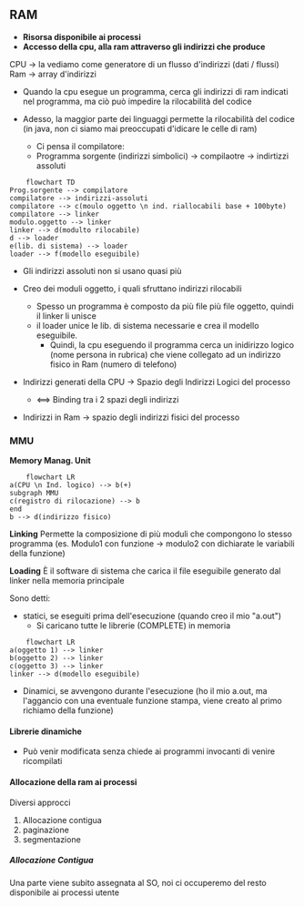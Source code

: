 ## RAM
- **Risorsa disponibile ai processi**
- **Accesso della cpu, alla ram attraverso gli indirizzi che produce**

CPU -> la vediamo come generatore di un flusso d'indirizzi (dati / flussi)
Ram -> array d'indirizzi

- Quando la cpu esegue un programma, cerca gli indirizzi di ram indicati nel programma, ma ciò può impedire la rilocabilità del codice

- Adesso, la maggior parte dei linguaggi permette la rilocabilità del codice (in java, non ci siamo mai preoccupati d'idicare le celle di ram)
	- Ci pensa il compilatore: 
	- Programma sorgente (indirizzi simbolici) -> compilaotre -> indirtizzi assoluti

```mermaid 
	flowchart TD
Prog.sorgente --> compilatore
compilatore --> indirizzi-assoluti
compilatore --> c(moulo oggetto \n ind. riallocabili base + 100byte)
compilatore --> linker
modulo.oggetto --> linker
linker --> d(modulto rilocabile)
d --> loader
e(lib. di sistema) --> loader
loader --> f(modello eseguibile)
````
- Gli indirizzi assoluti non si usano quasi più
- Creo dei moduli oggetto, i quali sfruttano indirizzi rilocabili
	- Spesso un programma è composto da più file più file oggetto, quindi il linker li unisce
	- il loader unice le lib. di sistema necessarie e crea il modello eseguibile.
		-  Quindi, la cpu eseguendo il programma cerca un inidirizzo logico (nome persona in rubrica) che viene collegato ad un indirizzo fisico in Ram (numero di telefono)

- Indirizzi generati della CPU -> Spazio degli Indirizzi Logici del processo
	-	<==> Binding tra i 2 spazi degli indirizzi
- Indirizzi in Ram -> spazio degli indirizzi fisici del processo

### MMU
**Memory Manag. Unit**

```mermaid 
	flowchart LR
a(CPU \n Ind. logico) --> b(+)
subgraph MMU
c(registro di rilocazione) --> b
end
b --> d(indirizzo fisico)
````

**Linking**
Permette la composizione di più moduli che compongono lo stesso programma
(es. Modulo1 con funzione -> modulo2 con dichiarate le variabili della funzione)

**Loading**
 È il software di sistema che carica il file eseguibile generato dal linker nella memoria principale
 
Sono detti:
- statici, se eseguiti prima dell'esecuzione (quando creo il mio "a.out")
	- Si caricano tutte le librerie (COMPLETE) in memoria 
```mermaid 
	flowchart LR
a(oggetto 1) --> linker
b(oggetto 2) --> linker
c(oggetto 3) --> linker
linker --> d(modello eseguibile)
````

- Dinamici, se avvengono durante l'esecuzione (ho il mio a.out, ma l'aggancio con una eventuale funzione stampa, viene creato al primo richiamo della funzione)

#### Librerie dinamiche
- Può venir modificata senza chiede ai programmi invocanti di venire ricompilati 

#### Allocazione della ram ai processi
Diversi approcci
1. Allocazione contigua
2. paginazione
3. segmentazione

##### Allocazione Contigua
Una parte viene subito assegnata al SO, noi ci occuperemo del resto disponibile ai processi utente

